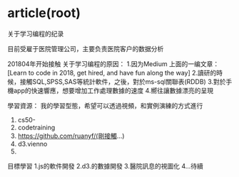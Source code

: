 # article(root)

 关于学习编程的纪录

目前受雇于医院管理公司，主要负责医院客户的数据分析

201804年开始接触 
关于学习编程的原因：
1.因为Medium 上面的一编文章： 
   [Learn to code in 2018, get hired, and have fun along the way] 
2.讀研的時候，接觸SQL,SPSS,SAS等統計軟件，之後，對於ms-sql關聯表(RDDB)
3.對於手機app的快速響應，想要增加工作處理數據的速度
4.嚮往讓數據漂亮的呈現


學習資源：
我的學習型態，希望可以透過視頻，和實例演練的方式進行
1. cs50-
2. codetraining 
3. https://github.com/ruanyf/(剛接觸...)
4. d3.vienno
5. 


目標學習
1.js的軟件開發 
2.d3.的數據開發
3.醫院訊息的視圖化
4...待續






